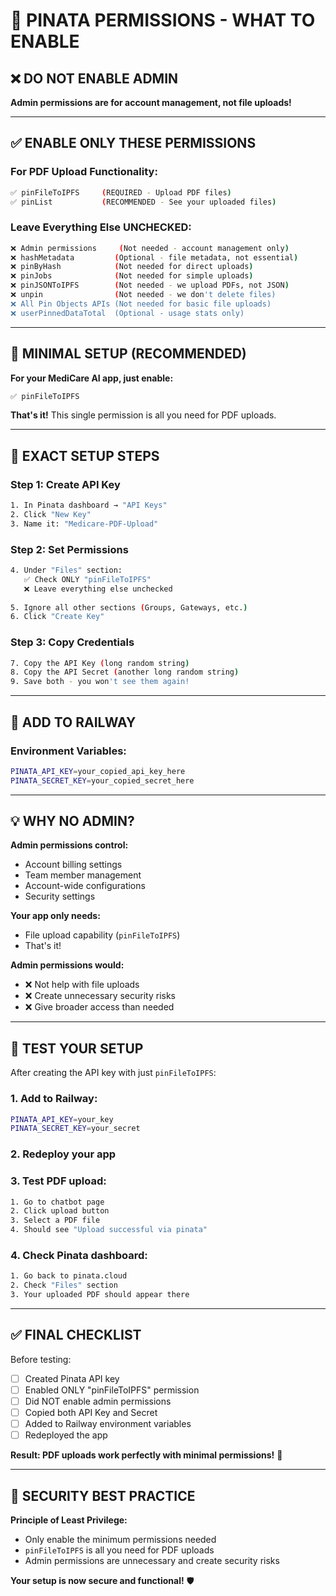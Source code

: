 # 🔑 PINATA PERMISSIONS - WHAT TO ENABLE

## ❌ DO NOT ENABLE ADMIN
**Admin permissions are for account management, not file uploads!**

---

## ✅ ENABLE ONLY THESE PERMISSIONS

### For PDF Upload Functionality:
```bash
✅ pinFileToIPFS     (REQUIRED - Upload PDF files)
✅ pinList           (RECOMMENDED - See your uploaded files)
```

### Leave Everything Else UNCHECKED:
```bash
❌ Admin permissions     (Not needed - account management only)
❌ hashMetadata         (Optional - file metadata, not essential)
❌ pinByHash            (Not needed for direct uploads)
❌ pinJobs              (Not needed for simple uploads)
❌ pinJSONToIPFS        (Not needed - we upload PDFs, not JSON)
❌ unpin                (Not needed - we don't delete files)
❌ All Pin Objects APIs (Not needed for basic file uploads)
❌ userPinnedDataTotal  (Optional - usage stats only)
```

---

## 🎯 MINIMAL SETUP (RECOMMENDED)

**For your MediCare AI app, just enable:**

```bash
✅ pinFileToIPFS
```

**That's it!** This single permission is all you need for PDF uploads.

---

## 🔧 EXACT SETUP STEPS

### Step 1: Create API Key
```bash
1. In Pinata dashboard → "API Keys"
2. Click "New Key" 
3. Name it: "Medicare-PDF-Upload"
```

### Step 2: Set Permissions
```bash
4. Under "Files" section:
   ✅ Check ONLY "pinFileToIPFS"
   ❌ Leave everything else unchecked
   
5. Ignore all other sections (Groups, Gateways, etc.)
6. Click "Create Key"
```

### Step 3: Copy Credentials
```bash
7. Copy the API Key (long random string)
8. Copy the API Secret (another long random string)
9. Save both - you won't see them again!
```

---

## 🚀 ADD TO RAILWAY

### Environment Variables:
```bash
PINATA_API_KEY=your_copied_api_key_here
PINATA_SECRET_KEY=your_copied_secret_here
```

---

## 💡 WHY NO ADMIN?

**Admin permissions control:**
- Account billing settings
- Team member management  
- Account-wide configurations
- Security settings

**Your app only needs:**
- File upload capability (`pinFileToIPFS`)
- That's it!

**Admin permissions would:**
- ❌ Not help with file uploads
- ❌ Create unnecessary security risks
- ❌ Give broader access than needed

---

## 🧪 TEST YOUR SETUP

After creating the API key with just `pinFileToIPFS`:

### 1. Add to Railway:
```bash
PINATA_API_KEY=your_key
PINATA_SECRET_KEY=your_secret
```

### 2. Redeploy your app

### 3. Test PDF upload:
```bash
1. Go to chatbot page
2. Click upload button
3. Select a PDF file
4. Should see "Upload successful via pinata"
```

### 4. Check Pinata dashboard:
```bash
1. Go back to pinata.cloud
2. Check "Files" section
3. Your uploaded PDF should appear there
```

---

## ✅ FINAL CHECKLIST

Before testing:
- [ ] Created Pinata API key
- [ ] Enabled ONLY "pinFileToIPFS" permission
- [ ] Did NOT enable admin permissions
- [ ] Copied both API Key and Secret
- [ ] Added to Railway environment variables
- [ ] Redeployed the app

**Result: PDF uploads work perfectly with minimal permissions!** 🎉

---

## 🎯 SECURITY BEST PRACTICE

**Principle of Least Privilege:**
- Only enable the minimum permissions needed
- `pinFileToIPFS` is all you need for PDF uploads
- Admin permissions are unnecessary and create security risks

**Your setup is now secure and functional!** 🛡️
